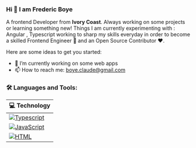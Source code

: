 ### Hi 👋 I am Frederic Boye

A frontend Developer from **Ivory Coast**.  Always working on some projects or learning something new!
Things I am currently experimenting with : Angular , Typescript
working to sharp my skills everyday in order to become a skilled Frontend Engineer  💸 and an Open Source Contributor ❤️.

Here are some ideas to get you started:

- 🔭 I’m currently working on some web apps
- 📫 How to reach me: boye.claude@gmail.com

### 🛠️ Languages and Tools:

| 💻 **Technology** | 
|-|
| [![Typescript](https://img.shields.io/static/v1?label=&message=Typescript&color=3C78A9&logo=typescript&logoColor=FFFFFF)](https://www.typescriptlang.org/docs/handbook/intro.html)
| [![JavaScript](https://img.shields.io/static/v1?label=&message=JavaScript&color=F1E05A&logo=javascript&logoColor=FFFFFF)](https://developer.mozilla.org/en-US/docs/Web/JavaScript)
| [![HTML](https://img.shields.io/static/v1?label=&message=HTML&color=ff751a&logo=HTML5&logoColor=FFFFFF)](https://developer.mozilla.org/en-US/docs/Web/Guide/HTML/HTML5)



